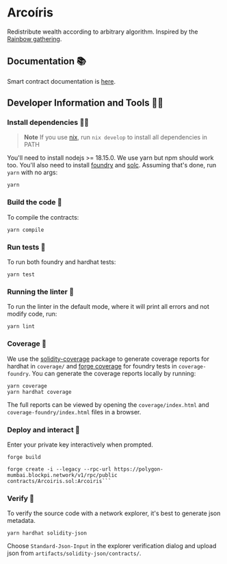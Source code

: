 # Arcoíris

Redistribute wealth according to arbitrary algorithm. Inspired by the [Rainbow gathering](https://es.wikipedia.org/wiki/Encuentros_Arco%C3%ADris).

## Documentation 📚

Smart contract documentation is [here](https://github.com/fetsorn/arcoiris/blob/main/docs/src/SUMMARY.md).

## Developer Information and Tools 👩‍💻

### Install dependencies 👷‍♂️

> **Note**
> If you use [nix](https://nixos.org/), run `nix develop` to install all dependencies in PATH

You'll need to install nodejs >= 18.15.0. We use yarn but npm should work too. You'll also need to install [foundry](https://book.getfoundry.sh/getting-started/installation#using-foundryup) and [solc](https://github.com/crytic/solc-select). Assuming that's done, run `yarn` with no args:

```
yarn
```

### Build the code 🧐

To compile the contracts:

```
yarn compile
```

### Run tests 🦾

To run both foundry and hardhat tests:

```
yarn test
```

### Running the linter 🧽

To run the linter in the default mode, where it will print all errors and not modify code, run:

```
yarn lint
```

### Coverage 🔎

We use the [solidity-coverage](https://github.com/sc-forks/solidity-coverage) package to generate coverage reports for hardhat in `coverage/` and [forge coverage](https://book.getfoundry.sh/reference/forge/forge-coverage) for foundry tests in `coverage-foundry`.
You can generate the coverage reports locally by running:

```
yarn coverage
yarn hardhat coverage
```

The full reports can be viewed by opening the `coverage/index.html` and `coverage-foundry/index.html` files in a browser.

### Deploy and interact 🚀

Enter your private key interactively when prompted.

```
forge build

forge create -i --legacy --rpc-url https://polygon-mumbai.blockpi.network/v1/rpc/public contracts/Arcoiris.sol:Arcoiris```
```

### Verify 📄

To verify the source code with a network explorer, it's best to generate json metadata.

```
yarn hardhat solidity-json
```

Choose `Standard-Json-Input` in the explorer verification dialog and upload json from `artifacts/solidity-json/contracts/`.
